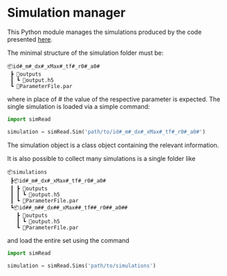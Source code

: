 # Simulation manager
This Python module manages the simulations produced by the code presented [here](https://github.com/LoreCip/LQG-WENO-Reconstruction).

The minimal structure of the simulation folder must be:

```
📦id#_m#_dx#_xMax#_tf#_r0#_a0#
 ┣ 📂outputs
 ┃ ┗ 📜output.h5
 ┗ 📜ParameterFile.par
 ```

where in place of # the value of the respective parameter is expected. The single simulation is loaded via a simple command:
```python
import simRead

simulation = simRead.Sim('path/to/id#_m#_dx#_xMax#_tf#_r0#_a0#')
```
The simulation object is a class object containing the relevant information.

It is also possible to collect many simulations is a single folder like 
```
📦simulations
 ┣📦id#_m#_dx#_xMax#_tf#_r0#_a0#
 ┃ ┣ 📂outputs
 ┃ ┃ ┗ 📜output.h5
 ┃ ┗ 📜ParameterFile.par
 ┗📦id##_m##_dx##_xMax##_tf##_r0##_a0##
   ┣ 📂outputs
   ┃ ┗ 📜output.h5
   ┗ 📜ParameterFile.par
```
and load the entire set using the command
```python
import simRead

simulation = simRead.Sims('path/to/simulations')
```

